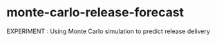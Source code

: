 # monte-carlo-release-forecast
EXPERIMENT : Using Monte Carlo simulation to predict release delivery
